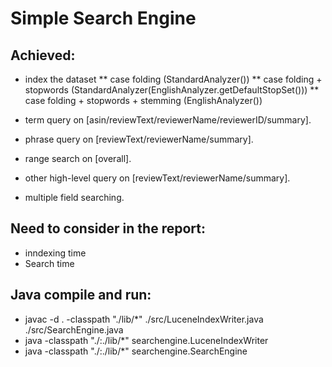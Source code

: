 # Simple Search Engine

## Achieved:

* index the dataset
** case folding (StandardAnalyzer())
** case folding + stopwords (StandardAnalyzer(EnglishAnalyzer.getDefaultStopSet()))
** case folding + stopwords + stemming (EnglishAnalyzer())

* term query on [asin/reviewText/reviewerName/reviewerID/summary].
* phrase query on [reviewText/reviewerName/summary].
* range search on [overall].
* other high-level query on [reviewText/reviewerName/summary].
* multiple field searching.

## Need to consider in the report:

* inndexing time
* Search time

## Java compile and run:

* javac -d . -classpath "./lib/*" ./src/LuceneIndexWriter.java ./src/SearchEngine.java
* java -classpath "./:./lib/*" searchengine.LuceneIndexWriter
* java -classpath "./:./lib/*" searchengine.SearchEngine
